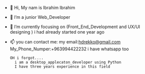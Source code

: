 - 👋 Hi, My nam is Ibrahim Ibrahim
- 👀 I’m a junior Web_Developer
- 🌱 I’m currently focusing on (Front_End_Development and UX/UI designing ) 
      i had already started one year ago
- 📫 you can contact me:
        my email:hdrekko@gmail.com
        My_Phone_Numper:+963994422232
        i have whatsapp too
      
      OH i forgot....
        i am a desktop_applecaton_developer using Python 
        I have three years experience in this field
